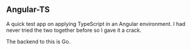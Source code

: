 ## Angular-TS

A quick test app on applying TypeScript in an Angular environment. I had never tried the two together before so I gave it a crack.

The backend to this is Go.
